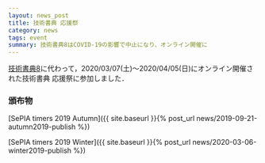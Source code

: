 ```yaml
---
layout: news_post
title: 技術書典 応援祭
category: news
tags: event
summary: 技術書典8はCOVID-19の影響で中止になり、オンライン開催に
---
```


[技術書典8](https://techbookfest.org/event/tbf08)に代わって，2020/03/07(土)～2020/04/05(日)にオンライン開催された技術書典 応援祭に参加しました．

### 頒布物

[SePIA timers 2019 Autumn]({{ site.baseurl }}{% post_url news/2019-09-21-autumn2019-publish %})

[SePIA timers 2019 Winter]({{ site.baseurl }}{% post_url news/2020-03-06-winter2019-publish %})
